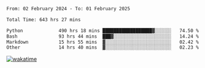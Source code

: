 <!--START_SECTION:waka-->

```txt
From: 02 February 2024 - To: 01 February 2025

Total Time: 643 hrs 27 mins

Python             490 hrs 18 mins ██████████████████▓░░░░░░   74.50 %
Bash               93 hrs 44 mins  ███▓░░░░░░░░░░░░░░░░░░░░░   14.24 %
Markdown           15 hrs 55 mins  ▓░░░░░░░░░░░░░░░░░░░░░░░░   02.42 %
Other              14 hrs 40 mins  ▓░░░░░░░░░░░░░░░░░░░░░░░░   02.23 %
```

<!--END_SECTION:waka-->
[![wakatime](https://wakatime.com/badge/user/5f89a63a-5294-4958-ad30-2b3455e63f2a.svg)](https://wakatime.com/@5f89a63a-5294-4958-ad30-2b3455e63f2a)
